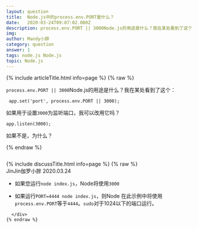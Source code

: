 ```yaml
---
layout: question
title:  Node.js中的process.env.PORT是什么？
date:   2020-03-24T09:07:02.000Z
description: process.env.PORT || 3000Node.js的用途是什么？我在某处看到了这个： app.set('port', process.en...
img: 
author: Mandy小胖
category: question
answer: 1
tags: node.js Node.js
topic: Node.js
---
```

<div class="article-root">
  <div class="article">
    {% include articleTitle.html info=page %}
    {% raw %}
    <div class="article-content"><p><font style="vertical-align: inherit;"></font><code>process.env.PORT || 3000</code><font style="vertical-align: inherit;"><font style="vertical-align: inherit;">Node.js的用途是</font><font style="vertical-align: inherit;">什么</font><font style="vertical-align: inherit;">？</font><font style="vertical-align: inherit;">我在某处看到了这个：</font></font></p>

<pre><code> app.set('port', process.env.PORT || 3000);
</code></pre>

<p><font style="vertical-align: inherit;"><font style="vertical-align: inherit;">如果用于设置</font></font><code>3000</code><font style="vertical-align: inherit;"><font style="vertical-align: inherit;">为监听端口，我可以改用它吗？</font></font></p>

<pre><code>app.listen(3000);
</code></pre>

<p><font style="vertical-align: inherit;"><font style="vertical-align: inherit;">如果不是，为什么？</font></font></p></div>
    {% endraw %}
  </div>
  <p style="height: 0;width:0;overflow: hidden;"> 第3528篇《Node.js中的process.env.PORT是什么？》来自Winter(https://github.com/aiyld/aiyld.github.io)的站点</p>
  <div class="discuss-wrapper">
    {% include discussTitle.html info=page %}
    {% raw %}
    <div class="discuss-item">
        <div class="discuss-parent">
          <div class="discuss-meta">
            <span class="discuss-user">JinJin伽罗小胖</span>
            <span class="discuss-time">2020.03.24</span>
          </div>
          <div class="discuss-comment"><ul>
<li><p><font style="vertical-align: inherit;"><font style="vertical-align: inherit;">如果您运行</font></font><code>node index.js</code><font style="vertical-align: inherit;"><font style="vertical-align: inherit;">，Node将使用</font></font><code>3000</code></p></li>
<li><p><font style="vertical-align: inherit;"><font style="vertical-align: inherit;">如果运行</font></font><code>PORT=4444 node index.js</code><font style="vertical-align: inherit;"><font style="vertical-align: inherit;">，则Node </font><font style="vertical-align: inherit;">在此示例</font><font style="vertical-align: inherit;">中将使用</font></font><code>process.env.PORT</code><font style="vertical-align: inherit;"><font style="vertical-align: inherit;">等于</font></font><code>4444</code><font style="vertical-align: inherit;"><font style="vertical-align: inherit;">。</font></font><code>sudo</code><font style="vertical-align: inherit;"><font style="vertical-align: inherit;">对于1024以下的端口</font><font style="vertical-align: inherit;">运行</font><font style="vertical-align: inherit;">。</font></font></p></li>
</ul></div>
        </div>
        
      </div>
    {% endraw %}
  </div>
<div>
